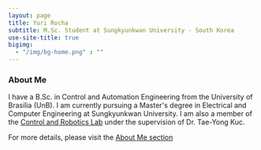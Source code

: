 ```yaml
---
layout: page
title: Yuri Rocha
subtitle: M.Sc. Student at Sungkyunkwan University - South Korea
use-site-title: true
bigimg:
  - "/img/bg-home.png" : ""
---
```


### About Me

I have a B.Sc. in Control and Automation Engineering from the University of Brasilia (UnB). I am currently pursuing a Master's degree in Electrical and Computer Engineering at Sungkyunkwan University. I am also a member of the [Control and Robotics Lab](http://shb.skku.edu/cnr_eng/index.jsp) under the supervision of Dr. Tae-Yong Kuc.

For more details, please visit the [About Me section](https://yurirocha15.github.io/aboutme/)

